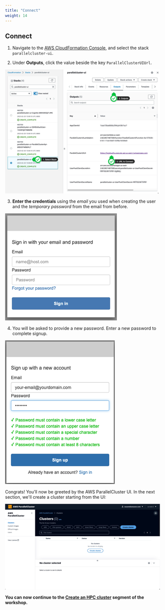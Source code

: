 ```yaml
---
title: "Connect"
weight: 14
---
```


## Connect

1. Navigate to the [AWS CloudFormation Console](https://us-east-2.console.aws.amazon.com/cloudformation/home?region=us-east-2#/stacks), and select the stack `parallelcluster-ui`.

2. Under **Outputs**, click the value beside the key `ParallelClusterUIUrl`.

  ![ParallelCluster UI URL](/static/images/00-connect-cfn.jpg)

3. **Enter the credentials**  using the *email* you used when creating the user and the *temporary password* from the email from before.

  ![ParallelCluster UI CloudFormation Stack](/static/images/0-pclusterui-login.png)

4. You will be asked to provide a new password. Enter a new password to complete signup.

  ![Signup Screen](/static/images/00-connect-newpw.png)

Congrats! You'll now be greeted by the AWS ParallelCluster UI. In the next section, we'll create a cluster starting from the UI:

  ![PC UI First Page](/static/images/00-pclusterui-firstpage.jpg)

**You can now continue to the [Create an HPC cluster](https://catalog.workshops.aws/nwp-on-aws/en-US/1-create-cluster) segment of the workshop.**